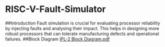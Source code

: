 # RISC-V-Fault-Simulator
##Introduction
Fault simulation is crucial for evaluating processor reliability by injecting faults and analysing their impact. This helps in designing more robust processors that can tolerate manufacturing defects and operational failures.​
##Block Diagram
[IPL-2 Block Diagram.pdf](https://github.com/user-attachments/files/21698039/IPL-2.Block.Diagram.pdf)
